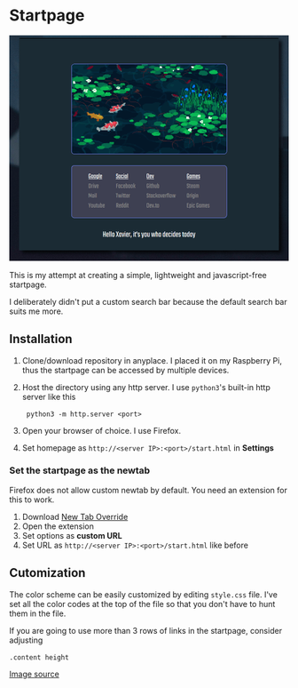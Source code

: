 # Startpage

![Peek](sample.gif)

This is my attempt at creating a simple, lightweight and javascript-free startpage.

I deliberately didn't put a custom search bar because the default search bar suits me more.

## Installation

1. Clone/download repository in anyplace.
I placed it on my Raspberry Pi, thus the startpage can be accessed by multiple devices.
2. Host the directory using any http server.
I use `python3`'s built-in http server like this

		python3 -m http.server <port> 

3. Open your browser of choice.
I use Firefox.
4. Set homepage as `http://<server IP>:<port>/start.html` in **Settings**

### Set the startpage as the newtab

Firefox does not allow custom newtab by default.
You need an extension for this to work.

1. Download [New Tab Override][1]
2. Open the extension
3. Set options as **custom URL**
4. Set URL as `http://<server IP>:<port>/start.html` like before

## Cutomization

The color scheme can be easily customized by editing `style.css` file.
I've set all the color codes at the top of the file so that you don't have to hunt them in the file.

If you are going to use more than 3 rows of links in the startpage, consider adjusting

	.content height

[Image source][2]

[1]: https://addons.mozilla.org/en-US/firefox/addon/new-tab-override/
[2]: https://1041uuu.tumblr.com/
